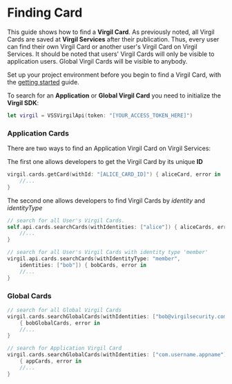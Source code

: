 # Finding Card

This guide shows how to find a **Virgil Card**. As previously noted, all Virgil Cards are saved at **Virgil Services** after their publication. Thus, every user can find their own Virgil Card or another user's Virgil Card on Virgil Services. It should be noted that users' Virgil Cards will only be visible to application users. Global Virgil Cards will be visible to anybody.

Set up your project environment before you begin to find a Virgil Card, with the [getting started](/docs/swift/guides/configuration/client.md) guide.


To search for an **Application** or **Global Virgil Card** you need to initialize the **Virgil SDK**:

```swift
let virgil = VSSVirgilApi(token: "[YOUR_ACCESS_TOKEN_HERE]")
```


### Application Cards

There are two ways to find an Application Virgil Card on Virgil Services:

The first one allows developers to get the Virgil Card by its unique **ID**

```swift
virgil.cards.getCard(withId: "[ALICE_CARD_ID]") { aliceCard, error in
	//...
}
```


The second one allows developers to find Virgil Cards by *identity* and *identityType*

```swift
// search for all User's Virgil Cards.
self.api.cards.searchCards(withIdentities: ["alice"]) { aliceCards, error in
	//...
}

// search for all User's Virgil Cards with identity type 'member'
virgil.api.cards.searchCards(withIdentityType: "member",
	identities: ["bob"]) { bobCards, error in
	//...
}
```



### Global Cards

```swift
// search for all Global Virgil Cards
virgil.cards.searchGlobalCards(withIdentities: ["bob@virgilsecurity.com"])
	{ bobGlobalCards, error in
	//...
}

// search for Application Virgil Card
virgil.cards.searchGlobalCards(withIdentities: ["com.username.appname"])
	{ appCards, error in
	//...
}
```
